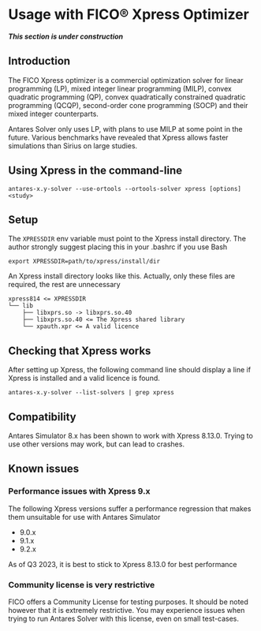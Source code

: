 # Usage with FICO® Xpress Optimizer

_**This section is under construction**_

## Introduction
The FICO Xpress optimizer is a commercial optimization solver for linear programming (LP), mixed integer linear programming (MILP), convex quadratic programming (QP), convex quadratically constrained quadratic programming (QCQP), second-order cone programming (SOCP) and their mixed integer counterparts.

Antares Solver only uses LP, with plans to use MILP at some point in the future. Various benchmarks have revealed that Xpress allows faster simulations than Sirius on large studies.

## Using Xpress in the command-line
```
antares-x.y-solver --use-ortools --ortools-solver xpress [options] <study>
```

## Setup
The `XPRESSDIR` env variable must point to the Xpress install directory. The author strongly suggest placing this in your .bashrc if you use Bash
```
export XPRESSDIR=path/to/xpress/install/dir
```

An Xpress install directory looks like this. Actually, only these files are required, the rest are unnecessary
```
xpress814 <= XPRESSDIR
└── lib
    ├── libxprs.so -> libxprs.so.40
    ├── libxprs.so.40 <= The Xpress shared library
    └── xpauth.xpr <= A valid licence
```

## Checking that Xpress works
After setting up Xpress, the following command line should display a line if Xpress is installed and a valid licence is found.
```
antares-x.y-solver --list-solvers | grep xpress
```

## Compatibility
Antares Simulator 8.x has been shown to work with Xpress 8.13.0. Trying to use other versions may work, but can lead to crashes.

## Known issues
### Performance issues with Xpress 9.x
The following Xpress versions suffer a performance regression that makes them unsuitable for use with Antares Simulator
- 9.0.x
- 9.1.x
- 9.2.x

As of Q3 2023, it is best to stick to Xpress 8.13.0 for best performance

### Community license is very restrictive
FICO offers a Community License for testing purposes. It should be noted however that it is extremely restrictive. You may experience issues when trying to run Antares Solver with this license, even on small test-cases.

